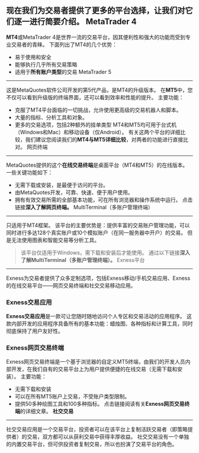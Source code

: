 
现在我们为交易者提供了更多的平台选择，让我们对它们逐一进行简要介绍。
MetaTrader 4
----------
**MT4**或MetaTrader 4是世界一流的交易平台，因其便利性和强大的功能而受到专业交易者的青睐。
下面列出了MT4的几个优势：
* 易于使用和安全
* 能够执行几乎所有交易策略
* 适用于**所有账户类型**的交易
MetaTrader 5
----------
这是MetaQuotes软件公司开发的第5代产品，是MT4的升级版本。 在**MT5**中，您不仅可以看到升级版的终端界面，还可以看到效率和性能的提升。
主要功能：
* 克服了MT4平台面临的一切挑战，允许使用更高级的交易机器人和脚本。
* 大量的指标、分析工具和对象。
* 更多的交易选项，包括2种额外的挂单类型
MT4和MT5均可用于台式机（Windows和Mac）和移动设备（仅Android）。 有关这两个平台的详细比较，我们建议您阅读我们的**MT4与MT5详细比较**，对两者的功能进行直接比对。
网页终端
----------
MetaQuotes提供的这个**在线交易终端**是桌面平台（MT4和MT5）的在线版本。
一些关键功能如下：
* 无需下载或安装，是最便于访问的平台。
* 由MetaQuotes开发，可靠、快速、便于用户使用。
* 拥有有效交易所需的全部基本功能，可在所有浏览器和操作系统中运行。
点击链接**深入了解网页终端。**
MultiTerminal（多账户管理终端）
----------
只适用于MT4框架。 该平台的主要优势是：提供丰富的交易账户管理功能，可以同时进行多达128个真实账户或10个模拟账户（在同一服务器中开户）的交易。 但是无法使用图表和智能交易等分析工具。
> 该平台仅适用于Windows，需下载和安装后才能使用。
通过以下链接**深入了解MultiTerminal（多账户管理终端）。**
Exness平台
----------
Exness为交易者提供了众多定制选项，包括Exness移动/手机交易应用、Exness的在线交易平台——网页交易终端和社交交易移动应用。
### Exness交易应用 ###
**Exness交易应用**是一款可让您随时随地访问个人专区和交易活动的应用程序。 这款内部开发的应用程序具备所有的基本功能：蜡烛图、各种指标和计算工具，同时彻底保持了用户友好性。
### Exness网页交易终端 ###
Exness网页交易终端是一个基于浏览器的自定义MT5终端，由我们的开发人员内部开发，在我们自有的交易平台上为用户提供便捷的在线交易（无需下载和安装）。
主要功能：
* 无需下载和安装
* 可以在所有MT5账户上交易，不受账户类型限制。
* 提供50多种绘图工具和100多种指标。
点击链接阅读有关**Exness网页交易终端**的详细文章。
**社交交易**
----------
社交交易应用是一个交易平台，投资者可以在该平台上复制活跃交易者（即策略提供者）的交易，双方都可以从获利交易中获得丰厚收益。 社交交易没有一个单独的内置交易平台，但可供投资者复制交易，所以也扮演了交易平台的角色。